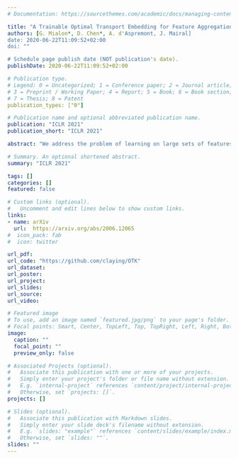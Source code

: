 ```yaml
---
# Documentation: https://sourcethemes.com/academic/docs/managing-content/

title: "A Trainable Optimal Transport Embedding for Feature Aggregation and its Relationship to Attention"
authors: [G. Mialon*, D. Chen*, A. d'Aspremont, J. Mairal]
date: 2020-06-22T11:09:52+02:00
doi: ""

# Schedule page publish date (NOT publication's date).
publishDate: 2020-06-22T11:09:52+02:00

# Publication type.
# Legend: 0 = Uncategorized; 1 = Conference paper; 2 = Journal article;
# 3 = Preprint / Working Paper; 4 = Report; 5 = Book; 6 = Book section;
# 7 = Thesis; 8 = Patent
publication_types: ["0"]

# Publication name and optional abbreviated publication name.
publication: "ICLR 2021"
publication_short: "ICLR 2021"

abstract: "We address the problem of learning on large sets of features, motivated by the need of performing pooling operations in long biological sequences of varying sizes, with long-range dependencies, and possibly few labeled data. To address this challenging task, we introduce a parametrized embedding that aggregates the features from a given set according to the optimal transport plan between the set and a trainable reference. Our approach scales to large datasets and allows end-to-end training of the reference, while also providing a simple unsupervised learning mechanism with small computational cost. Our aggregation technique admits two useful interpretations: it may be seen as a mechanism related to attention layers in neural networks, yet that requires less data, or it may be seen as a scalable surrogate of a classical optimal transport-based kernel. We experimentally demonstrate the effectiveness of our approach on biological sequences, achieving state-of-the-art results for protein fold recognition and detection of chromatin profiles tasks, and, as a proof of concept, we show promising results for processing natural language sequences. We provide an open-source implementation of our embedding that can be used alone or as a module in larger learning models. Our code is freely available at https://github.com/claying/OTK."

# Summary. An optional shortened abstract.
summary: "ICLR 2021"

tags: []
categories: []
featured: false

# Custom links (optional).
#   Uncomment and edit lines below to show custom links.
links:
- name: arXiv
  url:  https://arxiv.org/abs/2006.12065
#  icon_pack: fab
#  icon: twitter

url_pdf:
url_code: "https://github.com/claying/OTK"
url_dataset:
url_poster:
url_project:
url_slides:
url_source:
url_video:

# Featured image
# To use, add an image named `featured.jpg/png` to your page's folder. 
# Focal points: Smart, Center, TopLeft, Top, TopRight, Left, Right, BottomLeft, Bottom, BottomRight.
image:
  caption: ""
  focal_point: ""
  preview_only: false

# Associated Projects (optional).
#   Associate this publication with one or more of your projects.
#   Simply enter your project's folder or file name without extension.
#   E.g. `internal-project` references `content/project/internal-project/index.md`.
#   Otherwise, set `projects: []`.
projects: []

# Slides (optional).
#   Associate this publication with Markdown slides.
#   Simply enter your slide deck's filename without extension.
#   E.g. `slides: "example"` references `content/slides/example/index.md`.
#   Otherwise, set `slides: ""`.
slides: ""
---
```

